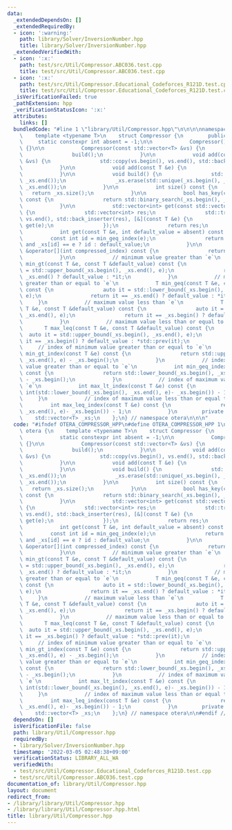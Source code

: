 ```yaml
---
data:
  _extendedDependsOn: []
  _extendedRequiredBy:
  - icon: ':warning:'
    path: library/Solver/InversionNumber.hpp
    title: library/Solver/InversionNumber.hpp
  _extendedVerifiedWith:
  - icon: ':x:'
    path: test/src/Util/Compressor.ABC036.test.cpp
    title: test/src/Util/Compressor.ABC036.test.cpp
  - icon: ':x:'
    path: test/src/Util/Compressor.Educational_Codeforces_R121D.test.cpp
    title: test/src/Util/Compressor.Educational_Codeforces_R121D.test.cpp
  _isVerificationFailed: true
  _pathExtension: hpp
  _verificationStatusIcon: ':x:'
  attributes:
    links: []
  bundledCode: "#line 1 \"library/Util/Compressor.hpp\"\n\n\n\nnamespace otera {\n\
    \    template <typename T>\n    struct Compressor {\n        public:\n       \
    \     static constexpr int absent = -1;\n\n            Compressor() : _xs(std::vector<T>{})\
    \ {}\n\n            Compressor(const std::vector<T> &vs) {\n                add(vs);\n\
    \                build();\n            }\n\n            void add(const std::vector<T>\
    \ &vs) {\n                std::copy(vs.begin(), vs.end(), std::back_inserter(_xs));\n\
    \            }\n\n            void add(const T &e) {\n                _xs.emplace_back(e);\n\
    \            }\n\n            void build() {\n                std::sort(_xs.begin(),\
    \ _xs.end());\n                _xs.erase(std::unique(_xs.begin(), _xs.end()),\
    \ _xs.end());\n            }\n\n            int size() const {\n             \
    \   return _xs.size();\n            }\n\n            bool has_key(const T &e)\
    \ const {\n                return std::binary_search(_xs.begin(), _xs.end(), e);\n\
    \            }\n\n            std::vector<int> get(const std::vector<T> &vs) const\
    \ {\n                std::vector<int> res;\n                std::transform(vs.begin(),\
    \ vs.end(), std::back_inserter(res), [&](const T &e) {\n                    return\
    \ get(e);\n                });\n                return res;\n            }\n\n\
    \            int get(const T &e, int default_value = absent) const {\n       \
    \         const int id = min_geq_index(e);\n                return id != size()\
    \ and _xs[id] == e ? id : default_value;\n            }\n\n            const T\
    \ &operator[](int compressed_index) const {\n                return _xs[compressed_index];\n\
    \            }\n\n            // minimum value greater than `e`\n            T\
    \ min_gt(const T &e, const T &default_value) const {\n                auto it\
    \ = std::upper_bound(_xs.begin(), _xs.end(), e);\n                return it ==\
    \ _xs.end() ? default_value : *it;\n            }\n            // minimum value\
    \ greater than or equal to `e`\n            T min_geq(const T &e, const T &default_value)\
    \ const {\n                auto it = std::lower_bound(_xs.begin(), _xs.end(),\
    \ e);\n                return it == _xs.end() ? default_value : *it;\n       \
    \     }\n            // maximum value less than `e`\n            T max_lt(const\
    \ T &e, const T &default_value) const {\n                auto it = std::lower_bound(_xs.begin(),\
    \ _xs.end(), e);\n                return it == _xs.begin() ? default_value : *std::prev(it);\n\
    \            }\n            // maximum value less than or equal to `e`\n     \
    \       T max_leq(const T &e, const T &default_value) const {\n              \
    \  auto it = std::upper_bound(_xs.begin(), _xs.end(), e);\n                return\
    \ it == _xs.begin() ? default_value : *std::prev(it);\n            }\n       \
    \     // index of minimum value greater than or equal to `e`\n            int\
    \ min_gt_index(const T &e) const {\n                return std::upper_bound(_xs.begin(),\
    \ _xs.end(), e) - _xs.begin();\n            }\n            // index of minimum\
    \ value greater than or equal to `e`\n            int min_geq_index(const T &e)\
    \ const {\n                return std::lower_bound(_xs.begin(), _xs.end(), e)\
    \ - _xs.begin();\n            }\n            // index of maximum value less than\
    \ `e`\n            int max_lt_index(const T &e) const {\n                return\
    \ int(std::lower_bound(_xs.begin(), _xs.end(), e)- _xs.begin()) - 1;\n       \
    \     }\n            // index of maximum value less than or equal to `e`\n   \
    \         int max_leq_index(const T &e) const {\n                return int(std::upper_bound(_xs.begin(),\
    \ _xs.end(), e)- _xs.begin()) - 1;\n            }\n        private:\n        \
    \    std::vector<T> _xs;\n    };\n} // namespace otera\n\n\n"
  code: "#ifndef OTERA_COMPRESSOR_HPP\n#define OTERA_COMPRESSOR_HPP 1\n\nnamespace\
    \ otera {\n    template <typename T>\n    struct Compressor {\n        public:\n\
    \            static constexpr int absent = -1;\n\n            Compressor() : _xs(std::vector<T>{})\
    \ {}\n\n            Compressor(const std::vector<T> &vs) {\n                add(vs);\n\
    \                build();\n            }\n\n            void add(const std::vector<T>\
    \ &vs) {\n                std::copy(vs.begin(), vs.end(), std::back_inserter(_xs));\n\
    \            }\n\n            void add(const T &e) {\n                _xs.emplace_back(e);\n\
    \            }\n\n            void build() {\n                std::sort(_xs.begin(),\
    \ _xs.end());\n                _xs.erase(std::unique(_xs.begin(), _xs.end()),\
    \ _xs.end());\n            }\n\n            int size() const {\n             \
    \   return _xs.size();\n            }\n\n            bool has_key(const T &e)\
    \ const {\n                return std::binary_search(_xs.begin(), _xs.end(), e);\n\
    \            }\n\n            std::vector<int> get(const std::vector<T> &vs) const\
    \ {\n                std::vector<int> res;\n                std::transform(vs.begin(),\
    \ vs.end(), std::back_inserter(res), [&](const T &e) {\n                    return\
    \ get(e);\n                });\n                return res;\n            }\n\n\
    \            int get(const T &e, int default_value = absent) const {\n       \
    \         const int id = min_geq_index(e);\n                return id != size()\
    \ and _xs[id] == e ? id : default_value;\n            }\n\n            const T\
    \ &operator[](int compressed_index) const {\n                return _xs[compressed_index];\n\
    \            }\n\n            // minimum value greater than `e`\n            T\
    \ min_gt(const T &e, const T &default_value) const {\n                auto it\
    \ = std::upper_bound(_xs.begin(), _xs.end(), e);\n                return it ==\
    \ _xs.end() ? default_value : *it;\n            }\n            // minimum value\
    \ greater than or equal to `e`\n            T min_geq(const T &e, const T &default_value)\
    \ const {\n                auto it = std::lower_bound(_xs.begin(), _xs.end(),\
    \ e);\n                return it == _xs.end() ? default_value : *it;\n       \
    \     }\n            // maximum value less than `e`\n            T max_lt(const\
    \ T &e, const T &default_value) const {\n                auto it = std::lower_bound(_xs.begin(),\
    \ _xs.end(), e);\n                return it == _xs.begin() ? default_value : *std::prev(it);\n\
    \            }\n            // maximum value less than or equal to `e`\n     \
    \       T max_leq(const T &e, const T &default_value) const {\n              \
    \  auto it = std::upper_bound(_xs.begin(), _xs.end(), e);\n                return\
    \ it == _xs.begin() ? default_value : *std::prev(it);\n            }\n       \
    \     // index of minimum value greater than or equal to `e`\n            int\
    \ min_gt_index(const T &e) const {\n                return std::upper_bound(_xs.begin(),\
    \ _xs.end(), e) - _xs.begin();\n            }\n            // index of minimum\
    \ value greater than or equal to `e`\n            int min_geq_index(const T &e)\
    \ const {\n                return std::lower_bound(_xs.begin(), _xs.end(), e)\
    \ - _xs.begin();\n            }\n            // index of maximum value less than\
    \ `e`\n            int max_lt_index(const T &e) const {\n                return\
    \ int(std::lower_bound(_xs.begin(), _xs.end(), e)- _xs.begin()) - 1;\n       \
    \     }\n            // index of maximum value less than or equal to `e`\n   \
    \         int max_leq_index(const T &e) const {\n                return int(std::upper_bound(_xs.begin(),\
    \ _xs.end(), e)- _xs.begin()) - 1;\n            }\n        private:\n        \
    \    std::vector<T> _xs;\n    };\n} // namespace otera\n\n#endif // OTERA_COMPRESSOR_HPP"
  dependsOn: []
  isVerificationFile: false
  path: library/Util/Compressor.hpp
  requiredBy:
  - library/Solver/InversionNumber.hpp
  timestamp: '2022-03-05 02:48:38+09:00'
  verificationStatus: LIBRARY_ALL_WA
  verifiedWith:
  - test/src/Util/Compressor.Educational_Codeforces_R121D.test.cpp
  - test/src/Util/Compressor.ABC036.test.cpp
documentation_of: library/Util/Compressor.hpp
layout: document
redirect_from:
- /library/library/Util/Compressor.hpp
- /library/library/Util/Compressor.hpp.html
title: library/Util/Compressor.hpp
---
```

